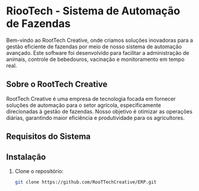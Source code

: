 # RiooTech - Sistema de Automação de Fazendas

Bem-vindo ao RootTech Creative, onde criamos soluções inovadoras para a gestão eficiente de fazendas por meio de nosso sistema de automação avançado. Este software foi desenvolvido para facilitar a administração de animais, controle de bebedouros, vacinação e monitoramento em tempo real.

## Sobre o RootTech Creative

RootTech Creative é uma empresa de tecnologia focada em fornecer soluções de automação para o setor agrícola, especificamente direcionadas à gestão de fazendas. Nosso objetivo é otimizar as operações diárias, garantindo maior eficiência e produtividade para os agricultores.


## Requisitos do Sistema


## Instalação

1. Clone o repositório:

   ```bash
   git clone https://github.com/RooTTechCreative/ERP.git


